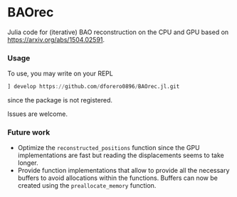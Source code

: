 # BAOrec
Julia code for (iterative) BAO reconstruction on the CPU and GPU based on https://arxiv.org/abs/1504.02591.

### Usage
To use, you may write on your REPL
```julia
] develop https://github.com/dforero0896/BAOrec.jl.git
```
since the package is not registered.

Issues are welcome. 
### Future work 
+ Optimize the `reconstructed_positions` function since the GPU implementations are fast but reading the displacements seems to take longer.
+ Provide function implementations that allow to provide all the necessary buffers to avoid allocations within the functions. Buffers can now be created using the `preallocate_memory` function.
